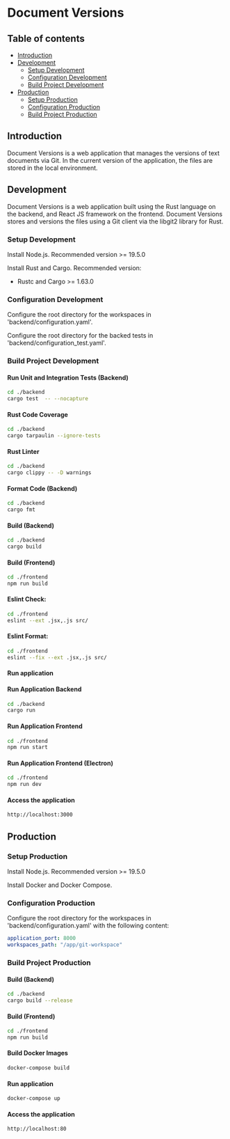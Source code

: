 # Document Versions

## Table of contents

* [Introduction](#introduction)
* [Development](#development)
    * [Setup Development](#setup-development)
    * [Configuration Development](#configuration-development)
    * [Build Project Development](#build-project-development)
* [Production](#production)
  * [Setup Production](#setup-production)
  * [Configuration Production](#configuration-production)
  * [Build Project Production](#build-project-production)

## Introduction

Document Versions is a web application that manages the versions of text documents via Git.
In the current version of the application, the files are stored in the local environment.

## Development

Document Versions is a web application built using the Rust language on the backend, and React JS framework on the frontend.
Document Versions stores and versions the files using a Git client via the libgit2 library for Rust.

### Setup Development

Install Node.js. Recommended version >= 19.5.0

Install Rust and Cargo. Recommended version:
- Rustc and Cargo >= 1.63.0

### Configuration Development

Configure the root directory for the workspaces in 'backend/configuration.yaml'.

Configure the root directory for the backed tests in 'backend/configuration_test.yaml'.

### Build Project Development

#### Run Unit and Integration Tests (Backend)

``` sh
cd ./backend
cargo test  -- --nocapture
```

#### Rust Code Coverage

```sh
cd ./backend
cargo tarpaulin --ignore-tests
```

#### Rust Linter

```sh
cd ./backend
cargo clippy -- -D warnings
```

#### Format Code (Backend)

```sh
cd ./backend
cargo fmt
```

#### Build (Backend)

``` sh
cd ./backend
cargo build
```

#### Build (Frontend)

``` sh
cd ./frontend
npm run build
```

#### Eslint Check:

```sh
cd ./frontend
eslint --ext .jsx,.js src/
```

#### Eslint Format:

```sh
cd ./frontend
eslint --fix --ext .jsx,.js src/
```

#### Run application

#### Run Application Backend

``` sh
cd ./backend
cargo run
```

#### Run Application Frontend

``` sh
cd ./frontend
npm run start
```

#### Run Application Frontend (Electron)

``` sh
cd ./frontend
npm run dev
```

#### Access the application

```sh
http://localhost:3000
```

## Production

### Setup Production

Install Node.js. Recommended version >= 19.5.0

Install Docker and Docker Compose.

### Configuration Production

Configure the root directory for the workspaces in 'backend/configuration.yaml' with the following content:

``` yaml
application_port: 8000
workspaces_path: "/app/git-workspace"
```

### Build Project Production

#### Build (Backend)

``` sh
cd ./backend
cargo build --release
```

#### Build (Frontend)

``` sh
cd ./frontend
npm run build
```

#### Build Docker Images

``` sh
docker-compose build
```

#### Run application

```sh
docker-compose up
```

#### Access the application

```sh
http://localhost:80
```
